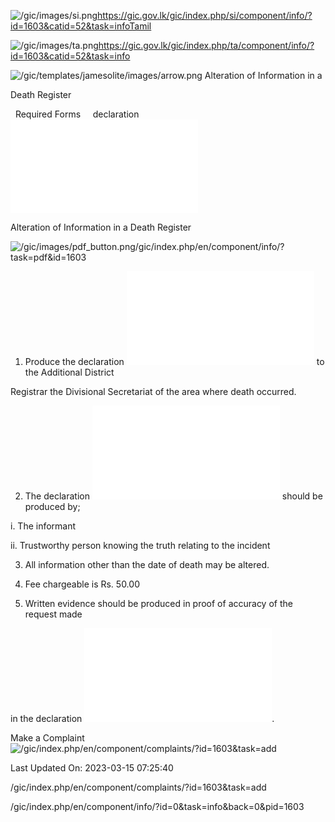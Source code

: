 <!-- Source: https://gic.gov.lk/gic/index.php/en/component/info/?id=1603&catid=52&task=info -->

![/gic/images/si.png](/gic/images/si.png)https://gic.gov.lk/gic/index.php/si/component/info/?id=1603&catid=52&task=infoTamil

![/gic/images/ta.png](/gic/images/ta.png)https://gic.gov.lk/gic/index.php/ta/component/info/?id=1603&catid=52&task=info

![/gic/templates/jamesolite/images/arrow.png](/gic/templates/jamesolite/images/arrow.png) Alteration of Information in a

Death Register

  Required Forms     declaration ![/gic/pdf/b61.pdf](/gic/pdf/b61.pdf)

Alteration of Information in a Death Register

![/gic/images/pdf_button.png](/gic/images/pdf_button.png)/gic/index.php/en/component/info/?task=pdf&id=1603

 1. Produce the declaration ![/gic/pdf/b61.pdf](/gic/pdf/b61.pdf) to the Additional District

 Registrar the Divisional Secretariat of the area where death occurred.

 2. The declaration ![/gic/pdf/b61.pdf](/gic/pdf/b61.pdf) should be produced by;

 i. The informant

 ii. Trustworthy person knowing the truth relating to the incident

 3. All information other than the date of death may be altered.

 4. Fee chargeable is Rs. 50.00

 5. Written evidence should be produced in proof of accuracy of the request made

 in the declaration ![/gic/pdf/b61.pdf](/gic/pdf/b61.pdf).

Make a Complaint ![/gic/index.php/en/component/complaints/?id=1603&task=add](/gic/index.php/en/component/complaints/?id=1603&task=add)

Last Updated On: 2023-03-15 07:25:40

/gic/index.php/en/component/complaints/?id=1603&task=add

/gic/index.php/en/component/info/?id=0&task=info&back=0&pid=1603